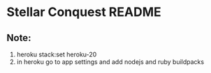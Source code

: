 # Stellar Conquest README

## Note:
1. heroku stack:set heroku-20
2. in heroku go to app settings and add nodejs and ruby buildpacks
